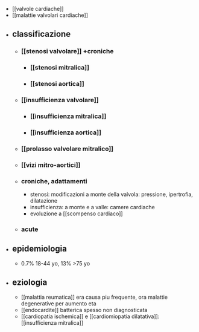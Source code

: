 - [[valvole cardiache]]
- [[malattie valvolari cardiache]]
- ## classificazione
	- ### [[stenosi valvolare]] +croniche
		- ### [[stenosi mitralica]]
		- ### [[stenosi aortica]]
	- ### [[insufficienza valvolare]]
		- ### [[insufficienza mitralica]]
		- ### [[insufficienza aortica]]
	- ### [[prolasso valvolare mitralico]]
	- ### [[vizi mitro-aortici]]
	- ### croniche, adattamenti
		- stenosi: modificazioni a monte della valvola: pressione, ipertrofia, dilatazione
		- insufficienza: a monte e a valle: camere cardiache
		- evoluzione a [[scompenso cardiaco]]
	- ### acute
- ## epidemiologia
	- 0.7% 18-44 yo, 13% >75 yo
- ## eziologia
	- [[malattia reumatica]] era causa piu frequente, ora malattie degenerative per aumento eta
	- [[endocardite]] batterica spesso non diagnosticata
	- [[cardiopatia ischemica]] e [[cardiomiopatia dilatativa]]: [[insufficienza mitralica]]